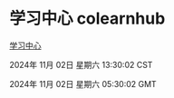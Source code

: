 # 学习中心 colearnhub
[学习中心](http://219.139.197.74:56308/colearnhub/)

2024年 11月 02日 星期六 13:30:02 CST

2024年 11月 02日 星期六 05:30:02 GMT
